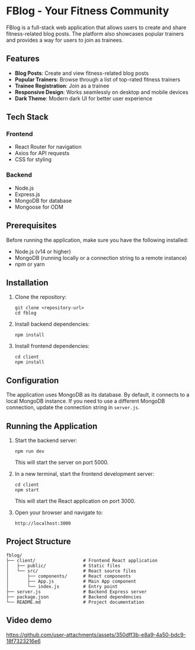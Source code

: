 # FBlog - Your Fitness Community

FBlog is a full-stack web application that allows users to create and share fitness-related blog posts. The platform also showcases popular trainers and provides a way for users to join as trainees.

## Features

- **Blog Posts**: Create and view fitness-related blog posts
- **Popular Trainers**: Browse through a list of top-rated fitness trainers
- **Trainee Registration**: Join as a trainee 
- **Responsive Design**: Works seamlessly on desktop and mobile devices
- **Dark Theme**: Modern dark UI for better user experience

## Tech Stack

### Frontend
- React Router for navigation
- Axios for API requests
- CSS for styling

### Backend
- Node.js
- Express.js
- MongoDB for database
- Mongoose for ODM

## Prerequisites

Before running the application, make sure you have the following installed:
- Node.js (v14 or higher)
- MongoDB (running locally or a connection string to a remote instance)
- npm or yarn

## Installation

1. Clone the repository:
   ```
   git clone <repository-url>
   cd fblog
   ```

2. Install backend dependencies:
   ```
   npm install
   ```

3. Install frontend dependencies:
   ```
   cd client
   npm install
   ```

## Configuration

The application uses MongoDB as its database. By default, it connects to a local MongoDB instance. If you need to use a different MongoDB connection, update the connection string in `server.js`.

## Running the Application

1. Start the backend server:
   ```
   npm run dev
   ```
   This will start the server on port 5000.

2. In a new terminal, start the frontend development server:
   ```
   cd client
   npm start
   ```
   This will start the React application on port 3000.

3. Open your browser and navigate to:
   ```
   http://localhost:3000
   ```

## Project Structure

```
fblog/
├── client/                  # Frontend React application
│   ├── public/              # Static files
│   └── src/                 # React source files
│       ├── components/      # React components
│       ├── App.js           # Main App component
│       └── index.js         # Entry point
├── server.js                # Backend Express server
├── package.json             # Backend dependencies
└── README.md                # Project documentation
```

## Video demo

https://github.com/user-attachments/assets/350dff3b-e8a9-4a50-bdc9-18f7323216e6

